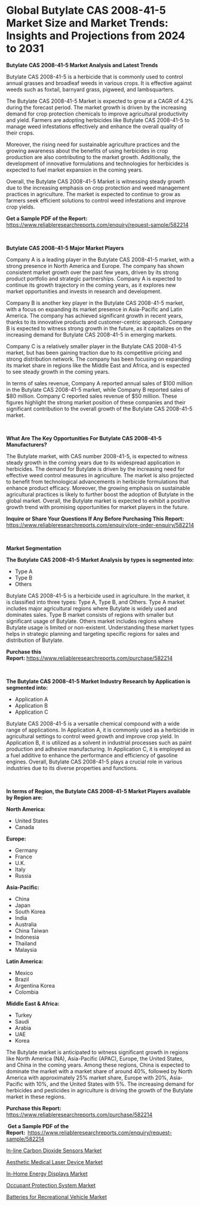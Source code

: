 <p><h1>Global Butylate CAS 2008-41-5 Market Size and Market Trends: Insights and Projections from 2024 to 2031</h1></p><p><strong>Butylate CAS 2008-41-5 Market Analysis and Latest Trends</strong></p>
<p><p>Butylate CAS 2008-41-5 is a herbicide that is commonly used to control annual grasses and broadleaf weeds in various crops. It is effective against weeds such as foxtail, barnyard grass, pigweed, and lambsquarters.</p><p>The Butylate CAS 2008-41-5 Market is expected to grow at a CAGR of 4.2% during the forecast period. The market growth is driven by the increasing demand for crop protection chemicals to improve agricultural productivity and yield. Farmers are adopting herbicides like Butylate CAS 2008-41-5 to manage weed infestations effectively and enhance the overall quality of their crops.</p><p>Moreover, the rising need for sustainable agriculture practices and the growing awareness about the benefits of using herbicides in crop production are also contributing to the market growth. Additionally, the development of innovative formulations and technologies for herbicides is expected to fuel market expansion in the coming years.</p><p>Overall, the Butylate CAS 2008-41-5 Market is witnessing steady growth due to the increasing emphasis on crop protection and weed management practices in agriculture. The market is expected to continue to grow as farmers seek efficient solutions to control weed infestations and improve crop yields.</p></p>
<p><strong>Get a Sample PDF of the Report:&nbsp;</strong> <a href="https://www.reliableresearchreports.com/enquiry/request-sample/582214">https://www.reliableresearchreports.com/enquiry/request-sample/582214</a></p>
<p>&nbsp;</p>
<p><strong>Butylate CAS 2008-41-5 Major Market Players</strong></p>
<p><p>Company A is a leading player in the Butylate CAS 2008-41-5 market, with a strong presence in North America and Europe. The company has shown consistent market growth over the past few years, driven by its strong product portfolio and strategic partnerships. Company A is expected to continue its growth trajectory in the coming years, as it explores new market opportunities and invests in research and development.</p><p>Company B is another key player in the Butylate CAS 2008-41-5 market, with a focus on expanding its market presence in Asia-Pacific and Latin America. The company has achieved significant growth in recent years, thanks to its innovative products and customer-centric approach. Company B is expected to witness strong growth in the future, as it capitalizes on the increasing demand for Butylate CAS 2008-41-5 in emerging markets.</p><p>Company C is a relatively smaller player in the Butylate CAS 2008-41-5 market, but has been gaining traction due to its competitive pricing and strong distribution network. The company has been focusing on expanding its market share in regions like the Middle East and Africa, and is expected to see steady growth in the coming years.</p><p>In terms of sales revenue, Company A reported annual sales of $100 million in the Butylate CAS 2008-41-5 market, while Company B reported sales of $80 million. Company C reported sales revenue of $50 million. These figures highlight the strong market position of these companies and their significant contribution to the overall growth of the Butylate CAS 2008-41-5 market.</p></p>
<p>&nbsp;</p>
<p><strong>What Are The Key Opportunities For Butylate CAS 2008-41-5 Manufacturers?</strong></p>
<p><p>The Butylate market, with CAS number 2008-41-5, is expected to witness steady growth in the coming years due to its widespread application in herbicides. The demand for Butylate is driven by the increasing need for effective weed control measures in agriculture. The market is also projected to benefit from technological advancements in herbicide formulations that enhance product efficacy. Moreover, the growing emphasis on sustainable agricultural practices is likely to further boost the adoption of Butylate in the global market. Overall, the Butylate market is expected to exhibit a positive growth trend with promising opportunities for market players in the future.</p></p>
<p><strong>Inquire or Share Your Questions If Any Before Purchasing This Report:</strong> <a href="https://www.reliableresearchreports.com/enquiry/pre-order-enquiry/582214">https://www.reliableresearchreports.com/enquiry/pre-order-enquiry/582214</a></p>
<p>&nbsp;</p>
<p><strong>Market Segmentation</strong></p>
<p><strong>The Butylate CAS 2008-41-5 Market Analysis by types is segmented into:</strong></p>
<p><ul><li>Type A</li><li>Type B</li><li>Others</li></ul></p>
<p><p>Butylate CAS 2008-41-5 is a herbicide used in agriculture. In the market, it is classified into three types: Type A, Type B, and Others. Type A market includes major agricultural regions where Butylate is widely used and dominates sales. Type B market consists of regions with smaller but significant usage of Butylate. Others market includes regions where Butylate usage is limited or non-existent. Understanding these market types helps in strategic planning and targeting specific regions for sales and distribution of Butylate.</p></p>
<p><strong>Purchase this Report:&nbsp;</strong><a href="https://www.reliableresearchreports.com/purchase/582214">https://www.reliableresearchreports.com/purchase/582214</a></p>
<p>&nbsp;</p>
<p><strong>The Butylate CAS 2008-41-5 Market Industry Research by Application is segmented into:</strong></p>
<p><ul><li>Application A</li><li>Application B</li><li>Application C</li></ul></p>
<p><p>Butylate CAS 2008-41-5 is a versatile chemical compound with a wide range of applications. In Application A, it is commonly used as a herbicide in agricultural settings to control weed growth and improve crop yield. In Application B, it is utilized as a solvent in industrial processes such as paint production and adhesive manufacturing. In Application C, it is employed as a fuel additive to enhance the performance and efficiency of gasoline engines. Overall, Butylate CAS 2008-41-5 plays a crucial role in various industries due to its diverse properties and functions.</p></p>
<p>&nbsp;</p>
<p><strong>In terms of Region, the Butylate CAS 2008-41-5 Market Players available by Region are:</strong></p>
<p>
    <p> <strong> North America: </strong>
        <ul>
            <li>United States</li>
            <li>Canada</li>
        </ul>
        </p> 
    <p> <strong> Europe: </strong>
        <ul>
            <li>Germany</li>
            <li>France</li>
            <li>U.K.</li>
            <li>Italy</li>
            <li>Russia</li>
        </ul>
        </p> 
    <p> <strong> Asia-Pacific: </strong>
        <ul>
            <li>China</li>
            <li>Japan</li>
            <li>South Korea</li>
            <li>India</li>
            <li>Australia</li>
            <li>China Taiwan</li>
            <li>Indonesia</li>
            <li>Thailand</li>
            <li>Malaysia</li>
        </ul>
        </p> 
    <p> <strong> Latin America: </strong>
        <ul>
            <li>Mexico</li>
            <li>Brazil</li>
            <li>Argentina Korea</li>
            <li>Colombia</li>
        </ul>
        </p> 
    <p> <strong> Middle East & Africa: </strong>
        <ul>
            <li>Turkey</li>
            <li>Saudi</li>
            <li>Arabia</li>
            <li>UAE</li>
            <li>Korea</li>
        </ul>
    </p>
    </p>
<p><p>The Butylate market is anticipated to witness significant growth in regions like North America (NA), Asia-Pacific (APAC), Europe, the United States, and China in the coming years. Among these regions, China is expected to dominate the market with a market share of around 40%, followed by North America with approximately 25% market share, Europe with 20%, Asia-Pacific with 10%, and the United States with 5%. The increasing demand for herbicides and pesticides in agriculture is driving the growth of the Butylate market in these regions.</p></p>
<p><strong>Purchase this Report: </strong><a href="https://www.reliableresearchreports.com/purchase/582214">https://www.reliableresearchreports.com/purchase/582214</a></p>
<p>&nbsp;<strong>Get a Sample PDF of the Report:&nbsp;&nbsp;</strong><a href="https://www.reliableresearchreports.com/enquiry/request-sample/582214">https://www.reliableresearchreports.com/enquiry/request-sample/582214</a></p>
<p><strong></strong></p>
<p><p><a href="https://issuu.com/reportprime-2/docs/in-line-carbon-dioxide-sensors-market-size-2030.pp">In-line Carbon Dioxide Sensors Market</a></p><p><a href="https://medium.com/@megancarr666/aesthetic-medical-laser-device-market-outlook-industry-overview-and-forecast-2024-to-2031-70bbc4c23036">Aesthetic Medical Laser Device Market</a></p><p><a href="https://github.com/RichRobinson5/Market-Research-Report-List-3/blob/main/in-home-energy-displays-market.md">In-Home Energy Displays Market</a></p><p><a href="https://issuu.com/reportprime-2/docs/occupant-protection-system-market-size-2030.pptx">Occupant Protection System Market</a></p><p><a href="https://github.com/kufem1/Market-Research-Report-List-1/blob/main/batteries-for-recreational-vehicle-market.md">Batteries for Recreational Vehicle Market</a></p></p>